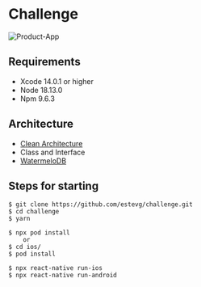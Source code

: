 # Challenge

![Product-App](https://github.com/estevg/challenge/blob/master/docs/screen.png)

## Requirements

- Xcode 14.0.1 or higher
- Node 18.13.0
- Npm 9.6.3

## Architecture

- [Clean Architecture](https://medium.com/codex/introduction-to-clean-architecture-2437c6987ec)
- Class and Interface
- [WatermeloDB](https://github.com/Nozbe/WatermelonDB)

## Steps for starting

```terminal
$ git clone https://github.com/estevg/challenge.git
$ cd challenge
$ yarn

$ npx pod install
    or
$ cd ios/
$ pod install

$ npx react-native run-ios
$ npx react-native run-android
```
